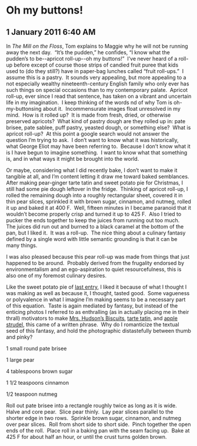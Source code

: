 # Oh my buttons!
## 1 January 2011 6:40 AM




In _The Mill on the Floss_, Tom explains to Maggie why he will not be running away the next day.  “It’s the pudden,” he confides, “I know what the pudden’s to be--apricot roll-up--oh my buttons!”  I’ve never heard of a roll-up before except of course those strips of candied fruit puree that kids used to (do they still?) have in paper-bag lunches called “fruit roll-ups.”  I assume this is a pastry.  It sounds very appealing, but more appealing to a not especially wealthy nineteenth-century English family who only ever has such things on special occasions than to my contemporary palate.  Apricot roll-up, ever since I read that sentence, has taken on a vibrant and uncertain life in my imagination.  I keep thinking of the words nd of why Tom is oh-my-buttonsing about it.  Incommensurate images float unresolved in my mind.  How is it rolled up?  It is made from fresh, dried, or otherwise preserved apricots?  What kind of pastry dough are they rolled up in: pate brisee, pate sablee, puff pastry, yeasted dough, or something else?  What is apricot roll-up?  At this point a google search would not answer the question I’m trying to ask.  I don’t want to know what it was historically, what George Eliot may have been referring to.  Because I don’t know what it is I have begun to imagine something.  I want to know what that something is, and in what ways it might be brought into the world.




Or maybe, considering what I did recently bake, I don’t want to make it tangible at all, and I’m content letting it draw me toward baked semblances.  After making pear-ginger tarte tatin and sweet potato pie for Christmas, I still had some pie dough leftover in the fridge.  Thinking of apricot roll-up, I rolled the remaining dough into a roughly rectangular sheet, covered it in thin pear slices, sprinkled it with brown sugar, cinnamon, and nutmeg, rolled it up and baked it at 400 F.  Well, fifteen minutes in I became paranoid that it wouldn’t become properly crisp and turned it up to 425 F.  Also I tried to pucker the ends together to keep the juices from running out too much.  The juices did run out and burned to a black caramel at the bottom of the pan, but I liked it.  It was a roll-up.  The nice thing about a culinary fantasy defined by a single word with little semantic grounding is that it can be many things.




I was also pleased because this pear roll-up was made from things that just happened to be around.  Probably derived from the frugality endorsed by environmentalism and an ego-aspiration to quiet resourcefulness, this is also one of my foremost culinary desires.




Like the sweet potato pie of [last entry][1], I liked it because of what I thought I was making as well as because it, I thought, tasted good.  Some vagueness or polyvalence in what I imagine I’m making seems to be a necessary part of this equation.  Taste is again mediated by fantasy, but instead of the enticing photos I referred to as enthralling (as in actually placing me in their thrall) motivators to make [Mrs. Hudson’s Biscuits][2], [tarte tatin][3], and [apple strudel][4], this came of a written phrase.  Why do I romanticize the textual seed of this fantasy, and hold the photographic distastefully between thumb and pinky?

















1 small round pate brisee

1 large pear

4 tablespoons brown sugar

1 1/2 teaspoons cinnamon

1/2 teaspoon nutmeg




Roll out pate brisee into a rectangle roughly twice as long as it is wide.  Halve and core pear.  Slice pear thinly.  Lay pear slices parallel to the shorter edge in two rows.  Sprinkle brown sugar, cinnamon, and nutmeg over pear slices.  Roll from short side to short side.  Pinch together the open ends of the roll.  Place roll in a baking pan with the seam facing up.  Bake at 425 F for about half an hour, or until the crust turns golden brown.

   [1]: http://sometimestheycook.blogspot.com/2010/12/p.html
   [2]: http://sometimestheycook.blogspot.com/2010/12/mrs-hudsons-biscuits-ii-hiding-behind.html
   [3]: http://sometimestheycook.blogspot.com/2010/10/tarte-tatin-iii-golden-delicious-boring.html
   [4]: http://sometimestheycook.blogspot.com/2010/12/something-you-really-shouldnt-make-and.html
